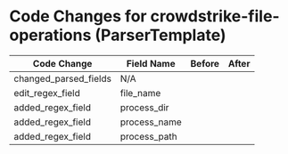 # Code Changes for crowdstrike-file-operations (ParserTemplate)

| Code Change | Field Name | Before | After |
|-------------|------------|--------|-------|
| changed_parsed_fields | N/A |  |  |
| edit_regex_field | file_name |  |  |
| added_regex_field | process_dir |  |  |
| added_regex_field | process_name |  |  |
| added_regex_field | process_path |  |  |